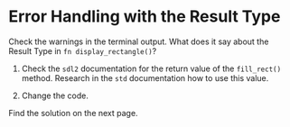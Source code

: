 # Error Handling with the Result Type

Check the warnings in the terminal output. What does it say about the Result Type in `fn display_rectangle()`?

1. Check the `sdl2` documentation for the return value of the `fill_rect()` method. Research in the `std` documentation how to use this value.

2. Change the code.

Find the solution on the next page.
